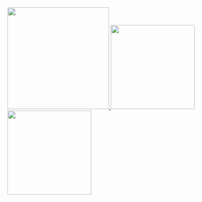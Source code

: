 <a href="/">
  <img height="230em" src="https://github-profile-summary-cards.vercel.app/api/cards/profile-details?username=chinyuchan&theme=github"/>
  <img height="190em" src="https://github-readme-stats.vercel.app/api?username=chinyuchan&show_icons=true&include_all_commits=true&count_private=true"/>
  <img height="190em" src="https://github-readme-stats.vercel.app/api/top-langs?username=chinyuchan&layout=compact&langs_count=8"/>
</a>
